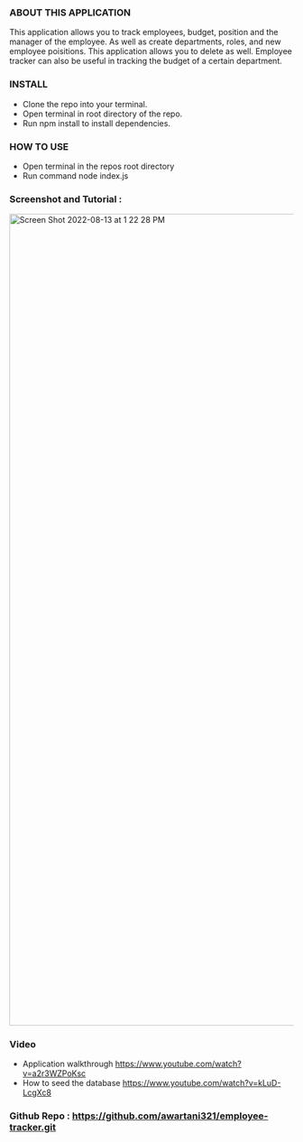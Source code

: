 ### ABOUT THIS APPLICATION

This application allows you to track employees, budget, position and the manager of the employee. As well as create departments, roles, and new employee poisitions. This application allows you to delete as well. Employee tracker can also be useful in tracking the budget of a certain department.


### INSTALL

* Clone the repo into your terminal.
* Open terminal in root directory of the repo.
* Run npm install to install dependencies.

### HOW TO USE

* Open terminal in the repos root directory
* Run command node index.js

### Screenshot and Tutorial :
<img width="1440" alt="Screen Shot 2022-08-13 at 1 22 28 PM" src="https://user-images.githubusercontent.com/103685355/184504390-4697f8d6-9437-4a73-a74a-28fdc4eb95c9.png">


### Video 
* Application walkthrough
https://www.youtube.com/watch?v=a2r3WZPoKsc
* How to seed the database
https://www.youtube.com/watch?v=kLuD-LcgXc8



### Github Repo : https://github.com/awartani321/employee-tracker.git
